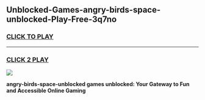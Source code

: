 
## Unblocked-Games-angry-birds-space-unblocked-Play-Free-3q7no
<h3>
<a href="https://premium76.site?title=angry-birds-space-unblocked&ref=19M">CLICK TO PLAY</a></h3>
<hr>

<h3>
<a href="https://premium76.site?title=angry-birds-space-unblocked&ref=19M">CLICK 2 PLAY</a>
  
</h3>

<a href="https://premium76.site?title=angry-birds-space-unblocked&ref=19M"><img src="https://clearcache.store/games.png"></a>


**angry-birds-space-unblocked games unblocked: Your Gateway to Fun and Accessible Online Gaming**

